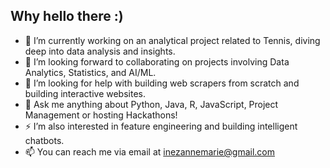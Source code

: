 ## Why hello there :)

- 🌱 I’m currently working on an analytical project related to Tennis, diving deep into data analysis and insights.
- 👯 I’m looking forward to collaborating on projects involving Data Analytics, Statistics, and AI/ML.
- 🤔 I’m looking for help with building web scrapers from scratch and building interactive websites.
- 💬 Ask me anything about Python, Java, R, JavaScript, Project Management or hosting Hackathons!
- ⚡ I’m also interested in feature engineering and building intelligent chatbots.
- 📫 You can reach me via email at inezannemarie@gmail.com

